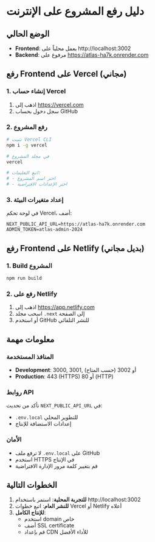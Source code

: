 # دليل رفع المشروع على الإنترنت

## الوضع الحالي
- **Frontend**: يعمل محلياً على http://localhost:3002
- **Backend**: مرفوع على https://atlas-ha7k.onrender.com

## رفع Frontend على Vercel (مجاني)

### 1. إنشاء حساب Vercel
1. اذهب إلى https://vercel.com
2. سجل دخول بحساب GitHub

### 2. رفع المشروع
```bash
# تثبيت Vercel CLI
npm i -g vercel

# في مجلد المشروع
vercel

# اتبع التعليمات:
# - اختر اسم المشروع
# - اختر الإعدادات الافتراضية
```

### 3. إعداد متغيرات البيئة
في لوحة تحكم Vercel، أضف:
```
NEXT_PUBLIC_API_URL=https://atlas-ha7k.onrender.com
ADMIN_TOKEN=atlas-admin-2024
```

## رفع Frontend على Netlify (بديل مجاني)

### 1. Build المشروع
```bash
npm run build
```

### 2. رفع على Netlify
1. اذهب إلى https://app.netlify.com
2. اسحب مجلد `.next` إلى الصفحة
3. أو استخدم GitHub للنشر التلقائي

## معلومات مهمة

### المنافذ المستخدمة
- **Development**: 3000, 3001, أو 3002 (حسب المتاح)
- **Production**: 443 (HTTPS) أو 80 (HTTP)

### روابط API
تأكد من تحديث `NEXT_PUBLIC_API_URL` في:
- `.env.local` للتطوير المحلي
- إعدادات الاستضافة للإنتاج

### الأمان
- لا ترفع ملف `.env.local` على GitHub
- استخدم HTTPS في الإنتاج
- قم بتغيير كلمة مرور الإدارة الافتراضية

## الخطوات التالية

1. **للتجربة المحلية**: استمر باستخدام http://localhost:3002
2. **للنشر العام**: اتبع خطوات Vercel أو Netlify أعلاه
3. **للإنتاج الكامل**: 
   - استخدم domain خاص
   - أضف SSL certificate
   - قم بإعداد CDN للأداء الأفضل
